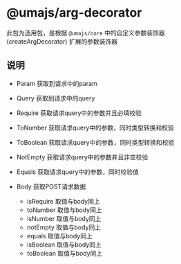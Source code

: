 # @umajs/arg-decorator

此包为选用包，是根据 ```@umajs/core``` 中的自定义参数装饰器(createArgDecorator) 扩展的参数装饰器

## 说明
- Param 获取到请求中的param
- Query 获取到请求中的query
- Require 获取请求query中的参数并且必填校验
- ToNumber 获取请求query中的参数，同时类型转换和校验
- ToBoolean 获取请求query中的参数，同时类型转换和校验
- NotEmpty 获取请求query中的参数并且非空校验
- Equals 获取请求query中的参数，同时校验值

- Body 获取POST请求数据
    - isRequire  取值与body同上
    - toNumber    取值与body同上
    - isNumber   取值与body同上
    - notEmpty   取值与body同上
    - equals   取值与body同上
    - isBoolean   取值与body同上
    - toBoolean   取值与body同上